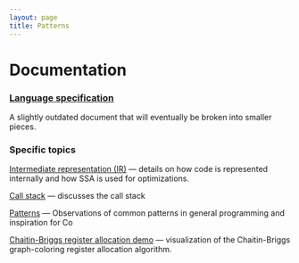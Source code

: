 ```yaml
---
layout: page
title: Patterns
---
```


# Documentation

### [Language specification](spec.html)

A slightly outdated document that will eventually be broken into
smaller pieces.


### Specific topics

[Intermediate representation (IR)](ir.html) — details on how code is
  represented internally and how SSA is used for optimizations.

[Call stack](stack/) — discusses the call stack

[Patterns](patterns.html) —
  Observations of common patterns in general programming and inspiration for Co

[Chaitin-Briggs register allocation demo](chaitin/) —
  visualization of the Chaitin-Briggs graph-coloring register allocation
  algorithm.
